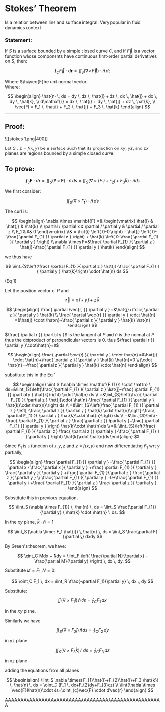 # Stokes’ Theorem

Is a relation between line and surface integral. Very popular in fluid dynamics context



### Statement:

If $S$ is a surface bounded by a simple closed curve $C$, and if $\vec{F}$ is a vector function whose components have continuous first-order partial derivatives on $S$, then:

$$
\oint_C \vec{F} \cdot d\mathbf{r}  = \iint_S \left(\nabla \times \, \vec{F}\right) \cdot \hat{n} \, ds
$$

Where $\ha\vec{F}he unit normal vector.  
Where:   

$$
\begin{align}
\hat{n} \, ds = dy \, dz \, \hat{i} + dz \, dx \, \hat{j} + dx \, dy \, \hat{k}, \\ d\mathbf{r} = dx \, \hat{i} + dy \, \hat{j} + dz \, \hat{k}, \\ \vec{F} = F_1 \, \hat{i} + F_2 \, \hat{j} + F_3 \, \hat{k}
\end{align}
$$




---

## Proof:


![[stokes 1.png|400]]


Let $S: z = f(x, y)$ be a surface such that its projection on $xy$, $yz$, and $zx$ planes are regions bounded by a simple closed curve.

## To prove:

$$
\oint_C \mathbf{F} \cdot d\mathbf{r} = \iint_S (\nabla \times \mathbf{F}) \cdot \hat{n} \, ds = \iint_{S} (\nabla \times (F_{1}\hat{i}+F_{2}\hat{j}+F_{3}\hat{k}) \cdot \hat{n} ds 
$$

We first consider:

$$
\iint_S (\nabla \times \mathbf{F_{1}}) \cdot \hat{n} \, ds
$$

The curl is:

$$
\begin{align}
\nabla \times \mathbf{F} =&
\begin{vmatrix} 
\hat{i} & \hat{j} & \hat{k} \\ 
\partial / \partial x & \partial / \partial y & \partial / \partial z \\ 
F_1 & 0& 0
\end{vmatrix} \\& = \hat{i} \left( 0-0 \right) - \hat{j} \left( 0-\frac{ \partial F_{1} }{ \partial z }  \right) + \hat{k} \left( 0-\frac{ \partial F_{1} }{ \partial y }  \right) \\
\nabla \times F=&\frac{ \partial F_{1} }{ \partial z } \hat{j}-\frac{ \partial F_{1} }{ \partial y } \hat{k}
\end{align}
$$


we thus have 

$$
\iint_{S}\left(\frac{ \partial F_{1} }{ \partial z } \hat{j}-\frac{ \partial F_{1} }{ \partial y } \hat{k}\right) \cdot \hat{n} ds 
$$

(Eq 1)

Let the position vector of $P$ and 

$$
\mathbf{\vec{r}} = x \, \hat{i} + y \, \hat{j} + z \, \hat{k}
$$

$$
\begin{align}
\frac{ \partial \vec{r} }{ \partial y }  =&\hat{j}+\frac{ \partial z }{ \partial y } \hat{k} \\
\frac{ \partial \vec{r} }{ \partial y } \cdot \hat{n} =&\hat{j} \cdot \hat{n}+\frac{ \partial z }{ \partial y } \hat{k}  \hat{n}
\end{align}
$$

$\frac{ \partial r }{ \partial y }$ is the tangent at $P$ and $\hat{n}$ is the normal at $P$ thus the dotproduct of perpendicular vectors is 0. thus $\frac{ \partial r }{ \partial y }\cdot\hat{n}=0$

$$
\begin{align}
\frac{ \partial \vec{r} }{ \partial y } \cdot \hat{n} =&\hat{j} \cdot \hat{n}+\frac{ \partial z }{ \partial y } \hat{k}  \hat{n}=0 \\
j\cdot \hat{n}=-\frac{ \partial z }{ \partial y } \hat{k} \cdot \hat{n}
\end{align}
$$

substitute this in the Eq 1


$$
\begin{align}
\iint_S (\nabla \times \mathbf{F_{1}}) \cdot \hat{n} \, ds=&\iint_{S}\left(\frac{ \partial F_{1} }{ \partial z } \hat{j}-\frac{ \partial F_{1} }{ \partial y } \hat{k}\right) \cdot \hat{n} ds  \\
=&\iint_{S}\left(\frac{ \partial F_{1} }{ \partial z } \hat{j}\cdot \hat{n}-\frac{ \partial F_{1} }{ \partial y } \hat{k}\cdot \hat{n}\right)  ds  \\
=&\iint_{S}\left(\frac{ \partial F_{1} }{ \partial z } \left[ -\frac{ \partial z }{ \partial y } \hat{k} \cdot \hat{n}\right]-\frac{ \partial F_{1} }{ \partial y } \hat{k}\cdot \hat{n}\right)  ds   \\
=&\iint_{S}\left(-\frac{ \partial F_{1} }{ \partial z } \frac{ \partial z }{ \partial y }+\frac{ \partial F_{1} }{ \partial y } \right)  \hat{k}\cdot \hat{n}ds \\
=&-\iint_{S}\left(\frac{ \partial F_{1} }{ \partial z } \frac{ \partial z }{ \partial y }-\frac{ \partial F_{1} }{ \partial y } \right)  \hat{k}\cdot \hat{n}ds  
\end{align}
$$

Since $F_{1}$ is a function of $x,y,z$ and $z=f(x,y)$ and now differentiating $F_{1}$ wrt $y$ partially, 

$$
\begin{align}
\frac{ \partial F_{1} }{ \partial y } =\frac{ \partial F_{1} }{ \partial x } \frac{ \partial x }{ \partial y } +\frac{ \partial F_{1} }{ \partial y } \frac{ \partial y }{ \partial y } +\frac{ \partial F_{1} }{ \partial z } \frac{ \partial z }{ \partial y }  \\
\frac{ \partial F_{1} }{ \partial y } =0+\frac{ \partial F_{1} }{ \partial y }  +\frac{ \partial F_{1} }{ \partial z } \frac{ \partial z }{ \partial y }
\end{align}
$$

Substitute this in previous equation, 


$$
\iint_S (\nabla \times F_{1}) \, \hat{n} \, ds = \iint_S \frac{\partial F_{1}}{\partial y} \,\hat{k} \cdot \hat{n} \, ds.
$$

In the $xy$ plane, $\hat{k} \cdot \hat{n} = 1$

$$
\iint_S (\nabla \times F_1 \hat{i}) \, \hat{n} \, ds = \iint_S \frac{\partial F}{\partial y} dxdy
$$

By Green's theorem, we have:

$$
\oint_C Mdx + Ndy = \iint_F \left( \frac{\partial N}{\partial x} - \frac{\partial M}{\partial y} \right) \, dx \, dy.
$$

Substitute $M=F_1, N=0$:

$$
\oint_C F_1 \, dx = \iint_R \frac{-\partial F_1}{\partial y} \, dx \, dy 
$$

Substitute:

$$
\iint (\nabla \times F_{1} \hat{i}) \, \hat{n} \, ds = \oint_C F_1 \, dx \, 
$$

in the $xy$ plane. 

Similarly we have

$$
\iint_S (\nabla \times F_2 \hat{j}) \, \hat{n} \, ds = \oint_C F_2 \, dy 
$$

in yz plane

$$
\iint_S (\nabla \times F_3 \hat{k}) \, \hat{n} \, ds = \oint_C F_3 \, dz
$$

in $xz$ plane

adding the equations from all planes

$$
\begin{align}
\iint_S \nabla \times( F_{1}\hat{i}+F_{2}\hat{j}+F_3 \hat{k}) \, \hat{n} \, ds = \oint_C (F_1 \, dx+F_{2}dy+F_{3}dz)  \\
\iint(\nabla \times \vec{F})\hat{n}\cdot ds=\oint_{c}\vec{F} \cdot d\vec{r}
\end{align}
$$

AAAAAAAAAAAAAAAAAAAAAAAAAAAAAAAAAAAAAAAAAAAAAAAAAAAA